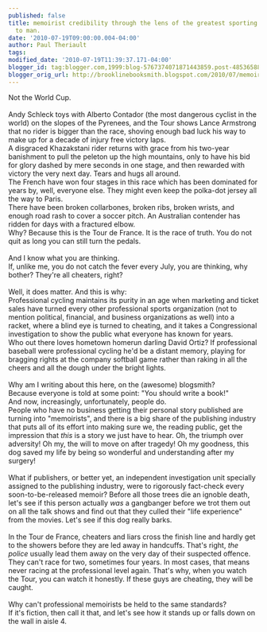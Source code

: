 ```yaml
---
published: false
title: memoirist credibility through the lens of the greatest sporting event known
  to man.
date: '2010-07-19T09:00:00.004-04:00'
author: Paul Theriault
tags: 
modified_date: '2010-07-19T11:39:37.171-04:00'
blogger_id: tag:blogger.com,1999:blog-5767374071871443859.post-4853658887858248447
blogger_orig_url: http://brooklinebooksmith.blogspot.com/2010/07/memoirist-credibility-through-lens-of_19.html
---
```


Not the World Cup.<br /><br />Andy Schleck toys with Alberto Contador (the most dangerous cyclist in the world) on the slopes of the Pyrenees, and the Tour shows Lance Armstrong that no rider is bigger than the race, shoving enough bad luck his way to make up for a decade of injury free victory laps.<br />A disgraced Khazakstani rider returns with grace from his two-year banishment to pull the peleton up the high mountains, only to have his bid for glory dashed by mere seconds in one stage, and then rewarded with victory the very next day. Tears and hugs all around.<br />The French have won four stages in this race which has been dominated for years by, well, everyone else. They might even keep the polka-dot jersey all the way to Paris.<br />There have been broken collarbones, broken ribs, broken wrists, and enough road rash to cover a soccer pitch. An Australian contender has ridden for days with a fractured elbow.<br />Why? Because this is the Tour de France. It is the race of truth. You do not quit as long you can still turn the pedals.<br /><br />And I know what you are thinking.<br />If, unlike me, you do not catch the fever every July, you are thinking, why bother? They're all cheaters, right?<br /><br />Well, it does matter. And this is why:<br />Professional cycling maintains its purity in an age when marketing and ticket sales have turned every other professional sports organization (not to mention political, financial, and business organizations as well) into a racket, where a blind eye is turned to cheating, and it takes a Congressional investigation to show the public what everyone has known for years.<br />Who out there loves hometown homerun darling David Ortiz? If professional baseball were professional cycling he'd be a distant memory, playing for bragging rights at the company softball game rather than raking in all the cheers and all the dough under the bright lights.<br /><br />Why am I writing about this here, on the (awesome) blogsmith?<br />Because everyone is told at some point: "You should write a book!"<br />And now, increasingly, unfortunately, people do.<br />People who have no business getting their personal story published are turning into "memoirists", and there is a big share of the publishing industry that puts all of its effort into making sure we, the reading public, get the impression that <em>this</em> is a story we just have to hear. Oh, the triumph over adversity! Oh my, the will to move on after tragedy! Oh my goodness, this dog saved my life by being so wonderful and understanding after my surgery!<br /><br />What if publishers, or better yet, an independent investigation unit specially assigned to the publishing industry, were to rigorously fact-check every soon-to-be-released memoir? Before all those trees die an ignoble death, let's see if this person actually <em>was</em> a gangbanger before we trot them out on all the talk shows and find out that they culled their "life experience" from the movies. Let's see if this dog really barks.<br /><br />In the Tour de France, cheaters and liars cross the finish line and hardly get to the showers before they are led away in handcuffs. That's right, <em>the police</em> usually lead them away on the very day of their suspected offence. They can't race for two, sometimes four years. In most cases, that means never racing at the professional level again. That's why, when you watch the Tour, you can watch it honestly. If these guys are cheating, they will be caught.<br /><br />Why can't professional memoirists be held to the same standards?<br />If it's fiction, then call it that, and let's see how it stands up or falls down on the wall in aisle 4.